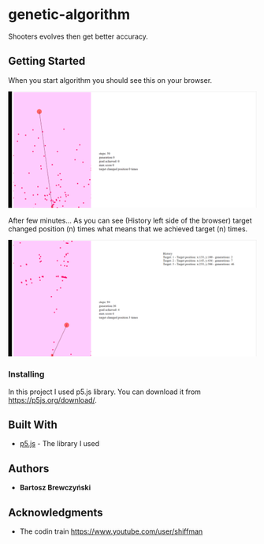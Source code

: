 # genetic-algorithm
Shooters evolves then get better accuracy.

## Getting Started

  When you start algorithm you should see this on your browser.
  
![](genetic-shooter.gif)

 After few minutes... As you can see (History left side of the browser) target changed position (n) times what means that we achieved target 
 (n) times.
 
![](genetic-shooter2.gif)


### Installing

In this project I used p5.js library. You can download it from https://p5js.org/download/.

## Built With

* [p5.js](https://p5js.org/reference/) - The library I used

## Authors

* **Bartosz Brewczyński** 

## Acknowledgments

* The codin train https://www.youtube.com/user/shiffman
